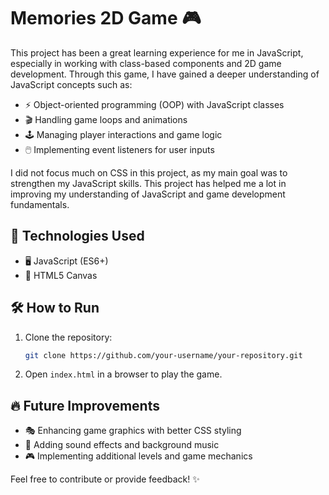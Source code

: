 # Memories 2D Game 🎮

This project has been a great learning experience for me in JavaScript, especially in working with class-based components and 2D game development. Through this game, I have gained a deeper understanding of JavaScript concepts such as:

- ⚡ Object-oriented programming (OOP) with JavaScript classes
- 🎬 Handling game loops and animations
- 🕹️ Managing player interactions and game logic
- 🖱️ Implementing event listeners for user inputs

I did not focus much on CSS in this project, as my main goal was to strengthen my JavaScript skills. This project has helped me a lot in improving my understanding of JavaScript and game development fundamentals.

## 🚀 Technologies Used
- 🖥️ JavaScript (ES6+)
- 🎨 HTML5 Canvas

## 🛠️ How to Run
1. Clone the repository:
   ```sh
   git clone https://github.com/your-username/your-repository.git
   ```
2. Open `index.html` in a browser to play the game.

## 🔥 Future Improvements
- 🎭 Enhancing game graphics with better CSS styling
- 🎵 Adding sound effects and background music
- 🎮 Implementing additional levels and game mechanics

Feel free to contribute or provide feedback! ✨

